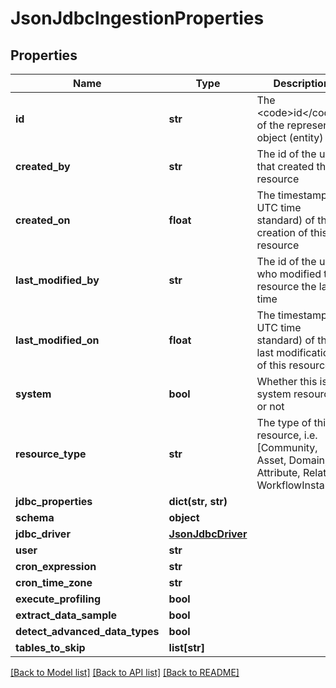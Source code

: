 # JsonJdbcIngestionProperties

## Properties
Name | Type | Description | Notes
------------ | ------------- | ------------- | -------------
**id** | **str** | The &lt;code&gt;id&lt;/code&gt; of the represented object (entity) | 
**created_by** | **str** | The id of the user that created this resource | [optional] 
**created_on** | **float** | The timestamp (in UTC time standard) of the creation of this resource | [optional] 
**last_modified_by** | **str** | The id of the user who modified this resource the last time | [optional] 
**last_modified_on** | **float** | The timestamp (in UTC time standard) of the last modification of this resource | [optional] 
**system** | **bool** | Whether this is a system resource or not | [optional] 
**resource_type** | **str** | The type of this resource, i.e. [Community, Asset, Domain, Attribute, Relation, WorkflowInstance] | [optional] 
**jdbc_properties** | **dict(str, str)** |  | [optional] 
**schema** | **object** |  | [optional] 
**jdbc_driver** | [**JsonJdbcDriver**](JsonJdbcDriver.md) |  | [optional] 
**user** | **str** |  | [optional] 
**cron_expression** | **str** |  | [optional] 
**cron_time_zone** | **str** |  | [optional] 
**execute_profiling** | **bool** |  | [optional] 
**extract_data_sample** | **bool** |  | [optional] 
**detect_advanced_data_types** | **bool** |  | [optional] 
**tables_to_skip** | **list[str]** |  | [optional] 

[[Back to Model list]](../README.md#documentation-for-models) [[Back to API list]](../README.md#documentation-for-api-endpoints) [[Back to README]](../README.md)


